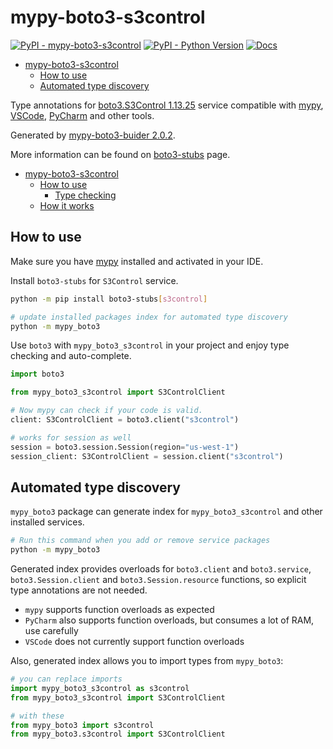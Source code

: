 # mypy-boto3-s3control

[![PyPI - mypy-boto3-s3control](https://img.shields.io/pypi/v/mypy-boto3-s3control.svg?color=blue)](https://pypi.org/project/mypy-boto3-s3control)
[![PyPI - Python Version](https://img.shields.io/pypi/pyversions/mypy-boto3-s3control.svg?color=blue)](https://pypi.org/project/mypy-boto3-s3control)
[![Docs](https://img.shields.io/readthedocs/mypy-boto3-builder.svg?color=blue)](https://mypy-boto3-builder.readthedocs.io/)

- [mypy-boto3-s3control](#mypy-boto3-s3control)
  - [How to use](#how-to-use)
  - [Automated type discovery](#automated-type-discovery)


Type annotations for
[boto3.S3Control 1.13.25](https://boto3.amazonaws.com/v1/documentation/api/1.13.25/reference/services/s3control.html#S3Control) service
compatible with [mypy](https://github.com/python/mypy), [VSCode](https://code.visualstudio.com/),
[PyCharm](https://www.jetbrains.com/pycharm/) and other tools.

Generated by [mypy-boto3-buider 2.0.2](https://github.com/vemel/mypy_boto3_builder).

More information can be found on [boto3-stubs](https://pypi.org/project/boto3-stubs/) page.

- [mypy-boto3-s3control](#mypy-boto3-s3control)
  - [How to use](#how-to-use)
    - [Type checking](#type-checking)
  - [How it works](#how-it-works)

## How to use

Make sure you have [mypy](https://github.com/python/mypy) installed and activated in your IDE.

Install `boto3-stubs` for `S3Control` service.

```bash
python -m pip install boto3-stubs[s3control]

# update installed packages index for automated type discovery
python -m mypy_boto3
```

Use `boto3` with `mypy_boto3_s3control` in your project and enjoy type checking and auto-complete.

```python
import boto3

from mypy_boto3_s3control import S3ControlClient

# Now mypy can check if your code is valid.
client: S3ControlClient = boto3.client("s3control")

# works for session as well
session = boto3.session.Session(region="us-west-1")
session_client: S3ControlClient = session.client("s3control")

```

## Automated type discovery

`mypy_boto3` package can generate index for `mypy_boto3_s3control` and other installed services.

```bash
# Run this command when you add or remove service packages
python -m mypy_boto3
```

Generated index provides overloads for `boto3.client` and `boto3.service`,
`boto3.Session.client` and `boto3.Session.resource` functions,
so explicit type annotations are not needed.

- `mypy` supports function overloads as expected
- `PyCharm` also supports function overloads, but consumes a lot of RAM, use carefully
- `VSCode` does not currently support function overloads

Also, generated index allows you to import types from `mypy_boto3`:

```python
# you can replace imports
import mypy_boto3_s3control as s3control
from mypy_boto3_s3control import S3ControlClient

# with these
from mypy_boto3 import s3control
from mypy_boto3.s3control import S3ControlClient
```